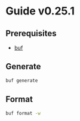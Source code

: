 # Guide v0.25.1

## Prerequisites

- [buf](https://docs.buf.build/installation)

## Generate

```sh
buf generate
```

## Format

```sh
buf format -w
```
